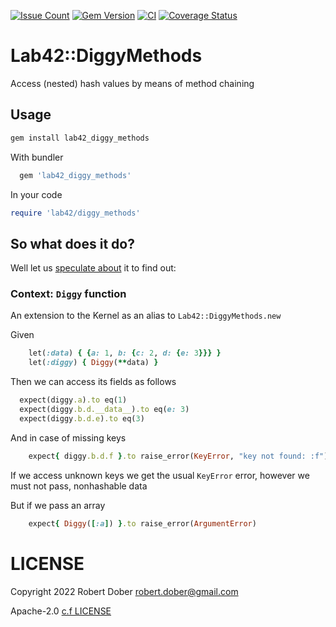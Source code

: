 [![Issue Count](https://codeclimate.com/github/RobertDober/diggy_methods/badges/issue_count.svg)](https://codeclimate.com/github/RobertDober/diggy_methods)
[![Gem Version](http://img.shields.io/gem/v/lab42_diggy_methods.svg)](https://rubygems.org/gems/lab42_diggy_methods)
[![CI](https://github.com/robertdober/diggy_methods/workflows/CI/badge.svg)](https://github.com/robertdober/diggy_methods/actions)
[![Coverage Status](https://coveralls.io/repos/github/RobertDober/diggy_methods/badge.svg?branch=main)](https://coveralls.io/github/RobertDober/diggy_methods?branch=main)


# Lab42::DiggyMethods

Access (nested) hash values by means of method chaining

## Usage

```sh
gem install lab42_diggy_methods
```

With bundler

```ruby
  gem 'lab42_diggy_methods'
```

In your code

```ruby
require 'lab42/diggy_methods'
```


## So what does it do?

Well let us [speculate about](https://github.com/RobertDober/speculate_about) it to find out:

### Context: `Diggy` function

An extension to the Kernel as an alias to `Lab42::DiggyMethods.new`

Given
```ruby
    let(:data) { {a: 1, b: {c: 2, d: {e: 3}}} }
    let(:diggy) { Diggy(**data) }
```

Then we can access its fields as follows
```ruby
  expect(diggy.a).to eq(1)
  expect(diggy.b.d.__data__).to eq(e: 3)
  expect(diggy.b.d.e).to eq(3)
```

And in case of missing keys
```ruby
    expect{ diggy.b.d.f }.to raise_error(KeyError, "key not found: :f")
```

If we access unknown keys we get the usual `KeyError` error, however we must not pass, nonhashable data

But if we pass an array
```ruby
    expect{ Diggy([:a]) }.to raise_error(ArgumentError)
```

# LICENSE

Copyright 2022 Robert Dober robert.dober@gmail.com

Apache-2.0 [c.f LICENSE](LICENSE)
<!-- SPDX-License-Identifier: Apache-2.0-->
